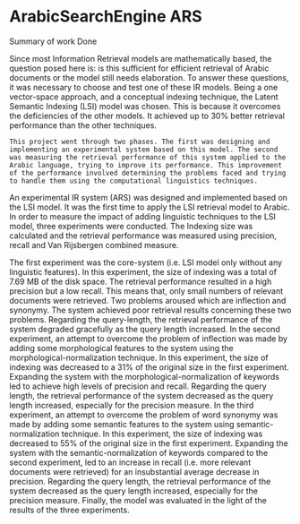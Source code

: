 # ArabicSearchEngine ARS
Summary of work Done

Since most Information Retrieval models are mathematically based, the question posed here is: is this sufficient for efficient retrieval of Arabic documents or the model still needs elaboration. To answer these questions, it was necessary to choose and test one of these IR models. Being a one vector-space approach, and a conceptual indexing technique, the Latent Semantic Indexing (LSI) model was chosen. This is because it overcomes the deficiencies of the other models. It achieved up to 30% better retrieval performance than the other techniques.

	This project went through two phases. The first was designing and implementing an experimental system based on this model. The second was measuring the retrieval performance of this system applied to the Arabic language, trying to improve its performance. This improvement of the performance involved determining the problems faced and trying to handle them using the computational linguistics techniques.
  
  An experimental IR system (ARS) was designed and implemented based on the LSI model. It was the first time to apply the LSI retrieval model to Arabic. In order to measure the impact of adding linguistic techniques to the LSI model, three experiments were conducted. The Indexing size was calculated and the retrieval performance was measured using precision, recall and Van Rijsbergen combined measure. 
  
  The first experiment was the core-system (i.e. LSI model only without any linguistic features). In this experiment, the size of indexing was a total of 7.69 MB of the disk space. The retrieval performance resulted in a high precision but a low recall. This means that, only small numbers of relevant documents were retrieved. Two problems aroused which are inflection and synonymy. The system achieved poor retrieval results concerning these two problems. Regarding the query-length, the retrieval performance of the system degraded gracefully as the query length increased. 
  In the second experiment, an attempt to overcome the problem of inflection was made by adding some morphological features to the system using the morphological-normalization technique. In this experiment, the size of indexing was decreased to a 31% of the original size in the first experiment. Expanding the system with the morphological-normalization of keywords led to achieve high levels of precision and recall. Regarding the query length, the retrieval performance of the system decreased as the query length increased, especially for the precision measure. 
  In the third experiment, an attempt to overcome the problem of word synonymy was made by adding some semantic features to the system using semantic-normalization technique. In this experiment, the size of indexing was decreased to 55% of the original size in the first experiment. Expanding the system with the semantic-normalization of keywords compared to the second experiment, led to an increase in recall (i.e. more relevant documents were retrieved) for an insubstantial average decrease in precision. Regarding the query length, the retrieval performance of the system decreased as the query length increased, especially for the precision measure. Finally, the model was evaluated in the light of the results of the three experiments.
